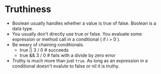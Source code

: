 # Truthiness

- Boolean usually handles whether a value is true of false. Boolean is a data type.
- You usually don't directly use true or false. You evaluate some expression or method call in a conditional ( if i > 0 ).
- Be weary of chaining conditionals.
  - true || 3 / 0 # succeeds
  - true && 3 / 0 # fails with a divide by zero error
- Truthy is much more than just `true`. As long as an expression in a conditional doesn't evalute to false or nil it is truthy.
